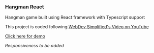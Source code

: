 ### Hangman React

Hangman game built using React framework with Typescript support

This project is coded following [WebDev Simplified's Video on YouTube](https://www.youtube.com/watch?v=-ONUyenGnWw)

[Click here for demo](https://hangman-react-ts.vercel.app/)

*Responsiveness to be added*
